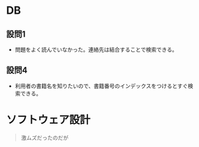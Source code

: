 # DB
## 設問1
- 問題をよく読んでいなかった。連絡先は結合することで検索できる。


## 設問4
- 利用者の書籍名を知りたいので、書籍番号のインデックスをつけるとすぐ検索できる。



# ソフトウェア設計
>
>激ムズだったのだが
>